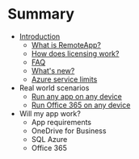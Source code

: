 # Summary

* [Introduction](README.md)
   * [What is RemoteApp?](overview/remoteapp-whatis.md)
   * [How does licensing work?](overview/remoteapp-licensing.md)
   * [FAQ](overview/remoteapp-faq.md)
   * [What's new?](overview/remoteapp-whatsnew.md)
   * [Azure service limits](overview/azure-subscription-service-limits.md)
* Real world scenarios
   * [Run any app on any device](real-world-scenarios/remoteapp-anyapp.md)
   * [Run Office 365 on any device](real-world-scenarios/remoteapp-tutorial-o365anywhere.md)
* Will my app work?
   * App requirements
   * OneDrive for Business
   * SQL Azure
   * Office 365

